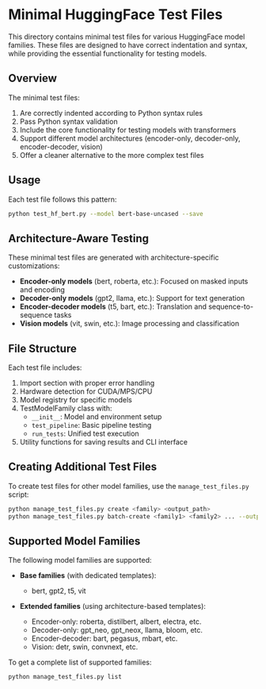 # Minimal HuggingFace Test Files

This directory contains minimal test files for various HuggingFace model families. These files are designed to have correct indentation and syntax, while providing the essential functionality for testing models.

## Overview

The minimal test files:

1. Are correctly indented according to Python syntax rules
2. Pass Python syntax validation
3. Include the core functionality for testing models with transformers
4. Support different model architectures (encoder-only, decoder-only, encoder-decoder, vision)
5. Offer a cleaner alternative to the more complex test files

## Usage

Each test file follows this pattern:

```bash
python test_hf_bert.py --model bert-base-uncased --save
```

## Architecture-Aware Testing

These minimal test files are generated with architecture-specific customizations:

- **Encoder-only models** (bert, roberta, etc.): Focused on masked inputs and encoding
- **Decoder-only models** (gpt2, llama, etc.): Support for text generation
- **Encoder-decoder models** (t5, bart, etc.): Translation and sequence-to-sequence tasks
- **Vision models** (vit, swin, etc.): Image processing and classification

## File Structure

Each test file includes:

1. Import section with proper error handling
2. Hardware detection for CUDA/MPS/CPU
3. Model registry for specific models
4. TestModelFamily class with:
   - `__init__`: Model and environment setup
   - `test_pipeline`: Basic pipeline testing
   - `run_tests`: Unified test execution
5. Utility functions for saving results and CLI interface

## Creating Additional Test Files

To create test files for other model families, use the `manage_test_files.py` script:

```bash
python manage_test_files.py create <family> <output_path>
python manage_test_files.py batch-create <family1> <family2> ... --output-dir <dir>
```

## Supported Model Families

The following model families are supported:

- **Base families** (with dedicated templates):
  - bert, gpt2, t5, vit

- **Extended families** (using architecture-based templates):
  - Encoder-only: roberta, distilbert, albert, electra, etc.
  - Decoder-only: gpt_neo, gpt_neox, llama, bloom, etc.
  - Encoder-decoder: bart, pegasus, mbart, etc.
  - Vision: detr, swin, convnext, etc.

To get a complete list of supported families:

```bash
python manage_test_files.py list
```